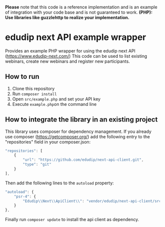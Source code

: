 

**Please** note that this code is a reference implementation and is an example of integration with your code base and is not guaranteed to work.
**(PHP): Use libraries like guzzlehttp to realize your implementation.**

# edudip next API example wrapper

Provides an example PHP wrapper for using the edudip next API (https://www.edudip-next.com/)
This code can be used to list existing webinars, create new webinars and register new participants.

## How to run

1. Clone this repository
2. Run `composer install`
3. Open `src/example.php` and set your API key
4. Execute `example.php`on the command line

## How to integrate the library in an existing project

This library uses composer for dependency management. If you already use composer (https://getcomposer.org/) add the following  entry to the "repositories" field in your composer.json:

```javascript
"repositories": [
    {
        "url": "https://github.com/edudip/next-api-client.git",
        "type": "git"       
    }
],
```

Then add the following lines to the ```autoload``` property:

```javascript
"autoload": {
    "psr-4": {
        "Edudip\\Next\\ApiClient\\": "vendor/edudip/next-api-client/src/Edudip/Next/ApiClient"
    }
},
```

Finally run `composer update` to install the api client as dependency.
